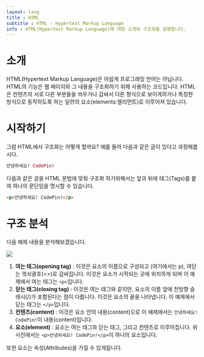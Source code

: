 ```yaml
---
layout: lang
title : HTML
subtitle : HTML - Hypertext Markup Language
info : HTML(Hypertext Markup Language)에 대한 소개와 구조화를 설명합니다.
---
```


# 소개
HTML(Hypertext Markup Language)은 아쉽게 프로그래밍 언어는 아닙니다. HTML의 기능은 웹 페이지와 그 내용을 구조화하기 위해 사용하는 코드입니다. HTML은 컨텐츠의 서로 다른 부분들을 씌우거나 감싸서 다른 형식으로 보이게하거나 특정한 방식으로 동작하도록 하는 일련의 요소(elements:엘리먼트)로 이루어져 있습니다.

# 시작하기
그럼 HTML에서 구조화는 어떻게 할까요? 예를 들어 다음과 같은 글이 있다고 과정해봅시다.
```ex
안녕하세요! CodePin!
```
다음과 같은 글을 HTML 문법에 맞춰 구조화 하기위해서는 앞과 뒤에 태그(Tags)를 붙여 하나의 문단임을 명시할 수 있습니다.
```html
<p>안녕하세요! CodePin!</p>
```

# 구조 분석
다음 예제 내용을 분석해보겠습니다.

![](https://developer.wade.pw/assets/contents/htmlstructure.png)

1. **여는 태그(opening tag)** : 이것은 요소의 이름으로 구성되고 (여기에서는 p), 여닫는 꺾쇠괄호(<>)로 감싸집니다. 이것은 요소가 시작되는 곳에 위치하게 되며 이 예제에서 여는 태그는 `<p>`입니다.
2. **닫는 태그(closing tag)** : 이것은 여는 태그와 같지만, 요소의 이름 앞에 전방향 슬래시(/)가 포함된다는 점이 다릅니다. 이것은 요소의 끝을 나타냅니다. 이 예제에서 닫는 태그는 `</p>`입니다.
3. **컨텐츠(content)** : 이것은 요소 안의 내용(content)으로 이 예제에서는 `안녕하세요! CodePin!`이 내용(content)입니다.
4. **요소(element)** : 요소는 여는 태그와 닫는 태그, 그리고 컨텐츠로 이루어집니다. 위 사진에서는 `<p>안녕하세요! CodePin!</p>`이 하나의 요소입니다.

또한 요소는 속성(Attributes)을 가질 수 있게됩니다.
